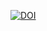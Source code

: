 [![DOI](https://zenodo.org/badge/7696/harnesscloud/hresmonagent.svg)](https://zenodo.org/badge/latestdoi/7696/harnesscloud/hresmonagent)
